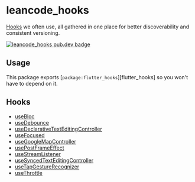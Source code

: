 # leancode_hooks

[Hooks][flutter-hooks] we often use, all gathered in one place for better
discoverability and consistent versioning.

[![leancode_hooks pub.dev badge][pub-badge]][pub-badge-link]

[pub-badge]: https://img.shields.io/pub/v/leancode_hooks
[pub-badge-link]: https://pub.dev/packages/leancode_hooks

## Usage

This package exports [`package:flutter_hooks`][flutter_hooks] so you won't have
to depend on it.

[flutter-hooks]: https://pub.dev/packages/flutter_hooks

## Hooks

- [useBloc](lib/src/use_bloc.dart)
- [useDebounce](lib/src/use_debounce.dart)
- [useDeclarativeTextEditingController](lib/src/use_decarative_text_editing_controller.dart)
- [useFocused](lib/src/use_focused.dart)
- [useGoogleMapController](lib/src/use_google_map_controller.dart)
- [usePostFrameEffect](lib/src/use_post_frame_effect.dart)
- [useStreamListener](lib/src/use_stream_listener.dart)
- [useSyncedTextEditingController](lib/src/use_synced_text_editing_controller.dart)
- [useTapGestureRecognizer](lib/src/use_tap_gesture_recognizer.dart)
- [useThrottle](lib/src/use_throttle.dart)
